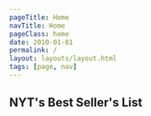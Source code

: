 ```yaml
---
pageTitle: Home
navTitle: Home
pageClass: home
date: 2010-01-01
permalink: /
layout: layouts/layout.html
tags: [page, nav]
---
```


## NYT's Best Seller's List
